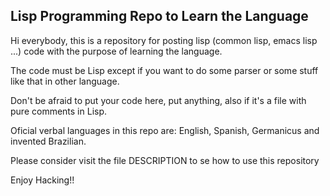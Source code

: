 ## Lisp Programming Repo to Learn the Language

Hi everybody, this is a repository for posting lisp (common lisp, emacs lisp ...)
code with the purpose of learning the language.

The code must be Lisp except if you want to do some parser or some stuff like that
in other language.

Don't be afraid to put your code here, put anything, also if it's a file with pure 
comments in Lisp.

Oficial verbal languages in this repo are: English, Spanish, Germanicus and invented
Brazilian.

Please consider visit the file DESCRIPTION to se how to use this repository

Enjoy Hacking!!
